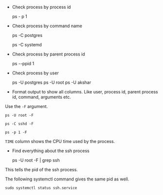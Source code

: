 * Check process by process id

    ps - p 1

* Check process by command name

    ps -C postgres

    ps -C systemd

* Check process by parent process id

    ps --ppid 1

* Check process by user

    ps -U postgres
    ps -U root
    ps -U akshar

* Format output to show all columns. Like user, process id, parent process id, command, arguments etc.

Use the `-F` argument.

    ps -U root -F

    ps -C sshd -F

    ps -p 1 -F

`TIME` column shows the CPU time used by the process.

* Find everything about the ssh process

    ps -U root -F | grep ssh

This tells the pid of the ssh process.

The following systemctl command gives the same pid as well.

    sudo systemctl status ssh.service